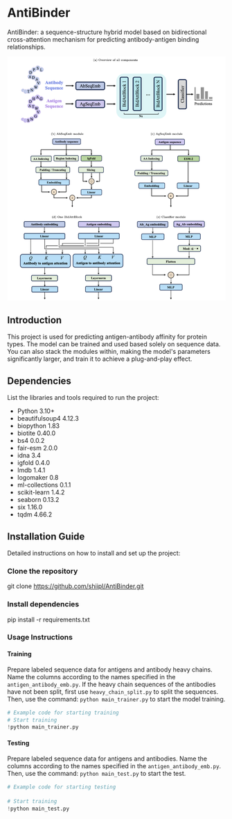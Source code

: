 # AntiBinder
AntiBinder: a sequence-structure hybrid model based on bidirectional cross-attention mechanism for predicting antibody-antigen binding relationships.

![framework](./figures/model_all.png)

## Introduction
This project is used for predicting antigen-antibody affinity for protein types. The model can be trained and used based solely on sequence data. You can also stack the modules within, making the model's parameters significantly larger, and train it to achieve a plug-and-play effect.

## Dependencies
List the libraries and tools required to run the project:
- Python              3.10+
- beautifulsoup4      4.12.3
- biopython           1.83
- biotite             0.40.0
- bs4                 0.0.2
- fair-esm            2.0.0
- idna                3.4
- igfold              0.4.0
- lmdb                1.4.1
- logomaker           0.8
- ml-collections      0.1.1
- scikit-learn        1.4.2
- seaborn             0.13.2
- six                 1.16.0
- tqdm                4.66.2

## Installation Guide
Detailed instructions on how to install and set up the project:

### Clone the repository
git clone https://github.com/shiipl/AntiBinder.git

### Install dependencies
pip install -r requirements.txt

### Usage Instructions
#### Training
Prepare labeled sequence data for antigens and antibody heavy chains. Name the columns according to the names specified in the `antigen_antibody_emb.py`. If the heavy chain sequences of the antibodies have not been split, first use `heavy_chain_split.py` to split the sequences. Then, use the command: `python main_trainer.py` to start the model training.

```python
# Example code for starting training
# Start training
!python main_trainer.py
```
#### Testing
Prepare labeled sequence data for antigens and antibodies. Name the columns according to the names specified in the `antigen_antibody_emb.py`. Then, use the command: `python main_test.py` to start the test.
```python
# Example code for starting testing

# Start training
!python main_test.py
```
